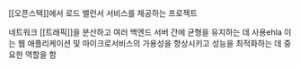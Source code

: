 [[오픈스택]]에서 로드 밸런서 서비스를 제공하는 프로젝트

네트워크 [[트래픽]]을 분산하고 여러 백엔드 서버 간에 균형을 유지하는 데 사용ehla
이는 웹 애플리케이션 및 마이크로서비스의 가용성을 향상시키고 성능을 최적화하는 데 중요한 역할을 함

